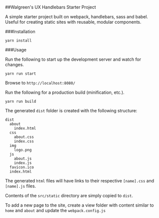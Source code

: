 ##Walgreen's UX Handlebars Starter Project

A simple starter project built on webpack, handlebars, sass and babel. Useful for creating static sites with reusable, modular components.

###Installation

    yarn install
    
###Usage

Run the following to start up the development server and watch for changes.

    yarn run start
    
Browse to `http://localhost:8080/`

Run the following for a production build (minification, etc.).

    yarn run build

The generated `dist` folder is created with the following structure:

    dist
      about
        index.html
      css
        about.css
        index.css
      img
      	logo.png
      js
        about.js
        index.js
      favicon.ico
      index.html

The generated `html` files will have links to their respective `[name].css` and `[name].js` files.

Contents of the `src/static` directory are simply copied to `dist`.

To add a new page to the site, create a view folder with content similar to `home` and `about` and update the `webpack.config.js`
